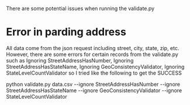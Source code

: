 There are some potential issues when running the validate.py

# Error in parding address
All data come from the json request including street, city, state, zip, etc.
However, there are some errors for certain records from the validate.py such as Ignoring StreetAddressHasNumber, Ignoring StreetAddressHasStateName, Ignoring GeoConsistencyValidator, Ignoring StateLevelCountValidator
so I tried like the following to get the SUCCESS

python validate.py data.csv --ignore StreetAddressHasNumber --ignore StreetAddressHasStateName --ignore GeoConsistencyValidator --ignore StateLevelCountValidator
